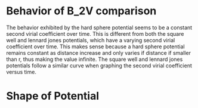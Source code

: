 # Behavior of B_2V comparison
The behavior exhibited by the hard sphere potential seems to be a constant second virial coefficient over time. This is different from both the square well and lennard jones potentials, which have a varying second virial coefficient over time. This makes sense because a hard sphere potential remains constant as distance increase and only varies if distance if smaller than r, thus making the value infinite. 
The square well and lennard jones potentials follow a similar curve when graphing the second virial coefficient versus time. 

# Shape of Potential